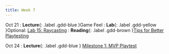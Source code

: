 ```yaml
---
title: Week 7
---
```


Oct 21
: **Lecture**{: .label .gdd-blue }Game Feel
: **Lab**{: .label .gdd-yellow }Optional: [Lab 15: Raycasting]
: **Reading**{: .label .gdd-brown }[Tips for Better Playtesting]

Oct 24
: **Lecture**{: .label .gdd-blue } [Milestone 1: MVP Playtest]

<!-- [Game Feel]: https://docs.google.com/presentation/d/14jehcjl-PZCyLs4iZ-IKcEU90mxyeUy6vH44gR-NJgA/edit?usp=drive_link (NOT UPDATED) -->

[Lab 15: Raycasting]: ./../pages/labs/lab15/lab15

[Tips for Better Playtesting]: https://www.gamedeveloper.com/design/best-practices-five-tips-for-better-playtesting 

[Milestone 1: MVP Playtest]: ../pages/projects/project3/project3